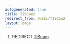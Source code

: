 ```yaml
---
autogenerated: true
title: TISCam2
redirect_from: /wiki/TISCam2
layout: page
---
```


1.  REDIRECT [TIScam](TIScam "wikilink")
